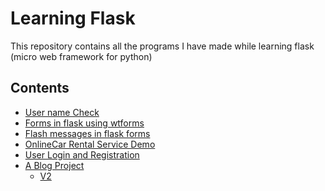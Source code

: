 # Learning Flask
This repository contains all the programs I have made while learning flask (micro web framework for python)
<h2> Contents </h2>
<ul>
  <li><a href='https://github.com/stqc/learning_flask/tree/master/username_check'> User name Check </a></li>
  <li><a href='https://github.com/stqc/learning_flask/tree/master/wtforms_flask'>Forms in flask using wtforms </a></li>
  <li><a href='https://github.com/stqc/learning_flask/tree/master/flask_flash_message'>Flash messages in flask forms</a></li>
  <li><a href ='https://github.com/stqc/learning_flask/tree/master/Car_rental_v1'> OnlineCar Rental Service Demo</a></li>
  <li><a href='https://github.com/stqc/learning_flask/tree/master/login_users'>User Login and Registration</a></li>
  <li><a href ='https://github.com/stqc/learning_flask/tree/master/blog'> A Blog Project </a>
    <ul><li><a href='https://github.com/stqc/learning_flask/tree/master/blog_v2'>V2</a></li></li>
</ul>
